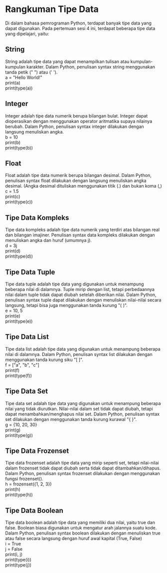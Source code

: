 # Rangkuman Tipe Data
Di dalam bahasa pemrograman Python, terdapat banyak tipe data yang dapat digunakan. Pada pertemuan sesi 4 ini, terdapat beberapa tipe data yang dipelajari, yaitu:

## String
String adalah tipe data yang dapat menampilkan tulisan atau kumpulan-kumpulan karakter. Dalam Python, penulisan syntax string menggunakan tanda petik (" ") atau (' ').\
a = "Hello World!"\
print(a)\
print(type(a))

## Integer
Integer adalah tipe data numerik berupa bilangan bulat. Integer dapat dioperasikan dengan menggunakan operator aritmatika supaya nilainya berubah. Dalam Python, penulisan syntax integer dilakukan dengan langsung menuliskan angka.\
b = 10\
print(b)\
print(type(b))

## Float
Float adalah tipe data numerik berupa bilangan desimal. Dalam Python, penulisan syntax float dilakukan dengan langsung menuliskan angka desimal. (Angka desimal dituliskan menggunakan titik (.) dan bukan koma (,)\
c = 1.5\
print(c)\
print(type(c))

## Tipe Data Kompleks
Tipe data kompleks adalah tipe data numerik yang terdiri atas bilangan real dan bilangan imajiner. Penulisan syntax data kompleks dilakukan dengan menuliskan angka dan huruf (umumnya j).\
d = 3j\
print(d)\
print(type(d))

## Tipe Data Tuple
Tipe data tuple adalah tipe data yang digunakan untuk menampung beberapa nilai di dalamnya. Tuple mirip dengan list, tetapi perbedaannya nilai dalam tuple tidak dapat diubah setelah diberikan nilai. Dalam Python, penulisan syntax tuple dapat dilakukan dengan menuliskan nilai-nilai secara langsung, tetapi bisa juga menggunakan tanda kurung "( )".\
e = 10, 5\
print(e)\
print(type(e))

## Tipe Data List
Tipe data list adalah tipe data yang digunakan untuk menampung beberapa nilai di dalamnya. Dalam Python, penulisan syntax list dilakukan dengan menggunakan tanda kurung siku "[ ]".\
f = ["a", "b", "c"]\
print(f)\
print(type(f))

## Tipe Data Set
Tipe data set adalah tipe data yang digunakan untuk menampung beberapa nilai yang tidak diurutkan. Nilai-nilai dalam set tidak dapat diubah, tetapi dapat menambahkan/menghapus nilai set. Dalam Python, penulisan syntax set dilakukan dengan menggunakan tanda kurung kurawal "{ }".\
g = {10, 20, 30}\
print(g)\
print(type(g))

## Tipe Data Frozenset
Tipe data frozenset adalah tipe data yang mirip seperti set, tetapi nilai-nilai dalam frozenset tidak dapat diubah serta tidak dapat ditambahkan/dihapus. Dalam Python, penulisan syntax frozenset dilakukan dengan menggunakan fungsi frozenset().\
h = frozenset({1, 2, 3})\
print(h)\
print(type(h))

## Tipe Data Boolean
Tipe data boolean adalah tipe data yang memiliki dua nilai, yaitu true dan false. Boolean biasa digunakan untuk mengatur arah jalannya suatu kode. Dalam Python, penulisan syntax boolean dilakukan dengan menuliskan true atau false secara langsung dengan huruf awal kapital (True, False)\
i = True\
j = False\
print(i, j)\
print(type(i))\
print(type(j))
